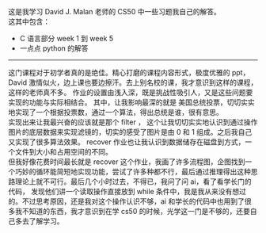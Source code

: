 这是我学习 David J. Malan 老师的 CS50 中一些习题我自己的解答。  
这其中包含：  
+ C 语言部分 week 1 到 week 5
+ 一点点 python 的解答

---

这门课程对于初学者真的是绝佳。精心打磨的课程内容形式，极度优雅的 ppt，David 激情似火，边上课也要边擦汗。去上别名校的课，我才意识到这样的课程，这样的老师真不多。
作业的设置由浅入深，既是挑战性吸引人，又是这些问题要实现的功能与实际相结合。
其中，让我影响最深的就是 美国总统投票，切切实实地实现了一个根据投票数，通过一个算法，得出总统是谁，很有意思。  
实现出来让我最兴奋的应该就是那个 filter ， 这个让我切切实实地认识到通过操作图片的底层数据来实现滤镜的，切实的感受了图片是由 0 和 1 组成。之后我自己又实现了很多算法效果。
recover 作业也让我认识到数据储存在磁盘到方式，一个文件到大小和占用空间的不同。  
但我好像花费时间最长就是 recover 这个作业，我画了许多流程图，企图找到一个巧妙的循环能简短地实现功能，尝试了许多种都不行，最后通过推理得出这种思路理论上就不可行。最后几个小时过去，不得已，我问了问 ai，看了看学长门的代码，
发现他们讲一个读取操作直接放到 while 条件中，我是我从来没有想过的。不过思考原因，还是我对这个操作认识不够，ai 和学长的代码中也用到了很多我不知道的东西，我才意识到在学 cs50 的时候，光学这一门是不够的，还要自己多去了解学习。
